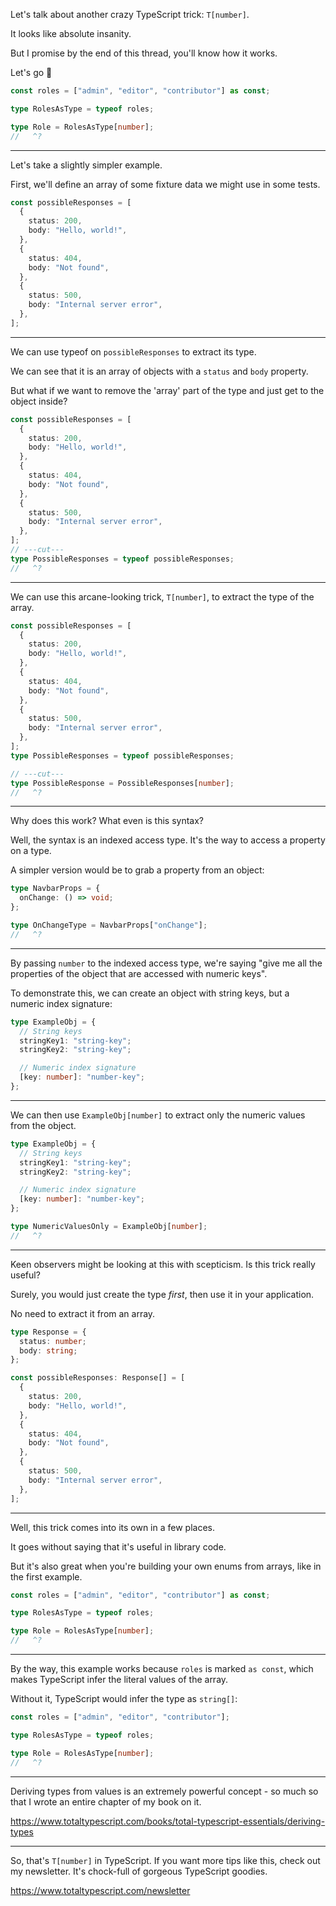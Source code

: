 Let's talk about another crazy TypeScript trick: `T[number]`.

It looks like absolute insanity.

But I promise by the end of this thread, you'll know how it works.

Let's go 🧵

```ts twoslash
const roles = ["admin", "editor", "contributor"] as const;

type RolesAsType = typeof roles;

type Role = RolesAsType[number];
//   ^?
```

---

Let's take a slightly simpler example.

First, we'll define an array of some fixture data we might use in some tests.

```ts twoslash
const possibleResponses = [
  {
    status: 200,
    body: "Hello, world!",
  },
  {
    status: 404,
    body: "Not found",
  },
  {
    status: 500,
    body: "Internal server error",
  },
];
```

---

We can use typeof on `possibleResponses` to extract its type.

We can see that it is an array of objects with a `status` and `body` property.

But what if we want to remove the 'array' part of the type and just get to the object inside?

```ts twoslash
const possibleResponses = [
  {
    status: 200,
    body: "Hello, world!",
  },
  {
    status: 404,
    body: "Not found",
  },
  {
    status: 500,
    body: "Internal server error",
  },
];
// ---cut---
type PossibleResponses = typeof possibleResponses;
//   ^?
```

---

We can use this arcane-looking trick, `T[number]`, to extract the type of the array.

```ts twoslash
const possibleResponses = [
  {
    status: 200,
    body: "Hello, world!",
  },
  {
    status: 404,
    body: "Not found",
  },
  {
    status: 500,
    body: "Internal server error",
  },
];
type PossibleResponses = typeof possibleResponses;

// ---cut---
type PossibleResponse = PossibleResponses[number];
//   ^?
```

---

Why does this work? What even is this syntax?

Well, the syntax is an indexed access type. It's the way to access a property on a type.

A simpler version would be to grab a property from an object:

```ts twoslash
type NavbarProps = {
  onChange: () => void;
};

type OnChangeType = NavbarProps["onChange"];
//   ^?
```

---

By passing `number` to the indexed access type, we're saying "give me all the properties of the object that are accessed with numeric keys".

To demonstrate this, we can create an object with string keys, but a numeric index signature:

```ts twoslash
type ExampleObj = {
  // String keys
  stringKey1: "string-key";
  stringKey2: "string-key";

  // Numeric index signature
  [key: number]: "number-key";
};
```

---

We can then use `ExampleObj[number]` to extract only the numeric values from the object.

```ts twoslash
type ExampleObj = {
  // String keys
  stringKey1: "string-key";
  stringKey2: "string-key";

  // Numeric index signature
  [key: number]: "number-key";
};

type NumericValuesOnly = ExampleObj[number];
//   ^?
```

---

Keen observers might be looking at this with scepticism. Is this trick really useful?

Surely, you would just create the type _first_, then use it in your application.

No need to extract it from an array.

```ts twoslash
type Response = {
  status: number;
  body: string;
};

const possibleResponses: Response[] = [
  {
    status: 200,
    body: "Hello, world!",
  },
  {
    status: 404,
    body: "Not found",
  },
  {
    status: 500,
    body: "Internal server error",
  },
];
```

---

Well, this trick comes into its own in a few places.

It goes without saying that it's useful in library code.

But it's also great when you're building your own enums from arrays, like in the first example.

```ts twoslash
const roles = ["admin", "editor", "contributor"] as const;

type RolesAsType = typeof roles;

type Role = RolesAsType[number];
//   ^?
```

---

By the way, this example works because `roles` is marked `as const`, which makes TypeScript infer the literal values of the array.

Without it, TypeScript would infer the type as `string[]`:

```ts twoslash
const roles = ["admin", "editor", "contributor"];

type RolesAsType = typeof roles;

type Role = RolesAsType[number];
//   ^?
```

---

Deriving types from values is an extremely powerful concept - so much so that I wrote an entire chapter of my book on it.

https://www.totaltypescript.com/books/total-typescript-essentials/deriving-types

---

So, that's `T[number]` in TypeScript. If you want more tips like this, check out my newsletter. It's chock-full of gorgeous TypeScript goodies.

https://www.totaltypescript.com/newsletter
